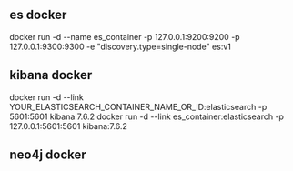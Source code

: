 ## es docker
docker run -d --name es_container -p 127.0.0.1:9200:9200 -p 127.0.0.1:9300:9300 -e "discovery.type=single-node" es:v1

## kibana docker
docker run -d --link YOUR_ELASTICSEARCH_CONTAINER_NAME_OR_ID:elasticsearch -p 5601:5601 kibana:7.6.2
docker run -d --link es_container:elasticsearch -p 127.0.0.1:5601:5601 kibana:7.6.2

## neo4j docker
